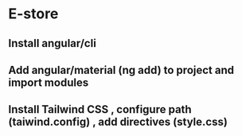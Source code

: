 # E-store

## Install angular/cli
## Add angular/material (ng add) to project and import modules
## Install Tailwind CSS , configure path (taiwind.config) , add directives (style.css)